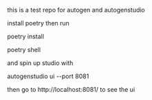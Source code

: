 this is a  test repo for autogen and autogenstudio

install poetry then run 

poetry install

poetry shell 

and spin up studio with 

autogenstudio ui --port 8081

then go to http://localhost:8081/ to see the ui
